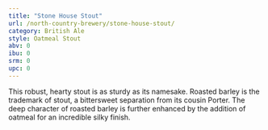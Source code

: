 ```yaml
---
title: "Stone House Stout"
url: /north-country-brewery/stone-house-stout/
category: British Ale
style: Oatmeal Stout
abv: 0
ibu: 0
srm: 0
upc: 0
---
```

This robust, hearty stout is as sturdy as its namesake.  Roasted barley is the trademark of stout, a bittersweet separation from its cousin Porter.  The deep character of roasted barley is further enhanced by the addition of oatmeal for an incredible silky finish.
